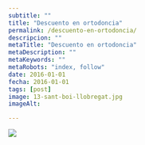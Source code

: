 ```yaml
---
subtitle: ""
title: "Descuento en ortodoncia"
permalink: /descuento-en-ortodoncia/
descripcion: ""
metaTitle: "Descuento en ortodoncia"
metaDescription: ""
metaKeywords: ""
metaRobots: "index, follow"
date: 2016-01-01
fecha: 2016-01-01
tags: [post]
image: 13-sant-boi-llobregat.jpg
imageAlt: 

---
```



![](/assets/static/images/blog/blog-inner/10-dto-Ortodoncia-Octubre-300x300.jpg)
